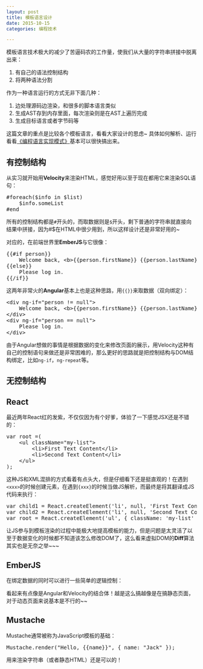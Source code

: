 ```yaml
---
layout: post
title: 模板语言设计
date: 2015-10-15
categories: 编程技术

---
```


模板语言技术极大的减少了苦逼码农的工作量，使我们从大量的字符串拼接中脱离出来：

1. 有自己的语法控制结构
2. 将两种语法分割

作为一种语言运行的方式无非下面几种：

1. 边处理源码边渲染，和很多的脚本语言类似
2. 生成AST存到内存里面，每次渲染则是在AST上遍历完成
3. 生成目标语言或者字节码等

这篇文章的重点是比较各个模板语言，看看大家设计的思虑~ 具体如何解析、运行看看[《编程语言实现模式》](http://wsztrush.github.io/dsl/2015/09/06/Language-Implementation-Patterns.html)基本可以很快搞出来。

## 有控制结构

从实习就开始用**Velocity**来渲染HTML，感觉好用以至于现在都用它来渲染SQL语句：

<pre class="prettyprint">
#foreach($info in $list)
    $info.someList
#end
</pre>

所有的控制结构都是`#`开头的，而取数据则是`$`开头，剩下普通的字符串就直接向结果中拼接，因为#$在HTML中很少用到，所以这样设计还是非常好用的~

对应的，在前端世界里**EmberJS**与它很像：

<pre class="prettyrpint">
{{#if person}}
    Welcome back, &lt;b&gt;{{person.firstName}} {{person.lastName}}&lt;/b&gt;!
{{else}}
    Please log in.
{{/if}}
</pre>

这两年非常火的**Angular**基本上也是这种思路，用`{{}}`来取数据（双向绑定）：

<pre class="prettyprint">
&lt;div ng-if="person != null"&gt;
    Welcome back, &lt;b&gt;{{person.firstName}} {{person.lastName}}&lt;/b&gt;!
&lt;/div&gt;
&lt;div ng-if="person == null"&gt;
    Please log in.
&lt;/div&gt;
</pre>

由于Angular想做的事情是根据数据的变化来修改页面的展示，用Velocity这种有自己的控制语句来做还是非常困难的，那么更好的思路就是把控制结构与DOM结构绑定，比如`ng-if`，`ng-repeat`等。



## 无控制结构




## React

最近两年React红的发紫，不仅仅因为有个好爹，体验了一下感觉JSX还是不错的：

<pre class="prettyprint">
var root =(
    &lt;ul className="my-list"&gt;
        &lt;li&gt;First Text Content&lt;/li&gt;
        &lt;li&gt;Second Text Content&lt;/li&gt;
    &lt;/ul&gt;
);
</pre>

这种JS和XML混排的方式看着有点头大，但是仔细看下还是挺直观的！在遇到`<xxx>`的时候创建元素，在遇到`{xxx}`的时候当做JS解析，而最终是将其翻译成JS代码来执行：

<pre class="prettyprint">
var child1 = React.createElement('li', null, 'First Text Content');
var child2 = React.createElement('li', null, 'Second Text Content');
var root = React.createElement('ul', { className: 'my-list' }, child1, child2);
</pre>

让JS参与到模板渲染的过程中能极大地提高模板的能力，但是问题是太灵活了以至于数据变化的时候都不知道该怎么修改DOM了，这么看来虚拟DOM的**Diff**算法其实也是无奈之举~~~




## EmberJS

在绑定数据的同时可以进行一些简单的逻辑控制：



看起来有点像是Angular和Velocity的结合体！越是这么搞越像是在搞静态页面，对于动态页面来说基本是不行的~~

## Mustache

Mustache通常被称为JavaScript模板的基础：

<pre class="prettyprint">
Mustache.render("Hello, {{name}}", { name: "Jack" });
</pre>

用来渲染字符串（或者静态HTML）还是可以的！








